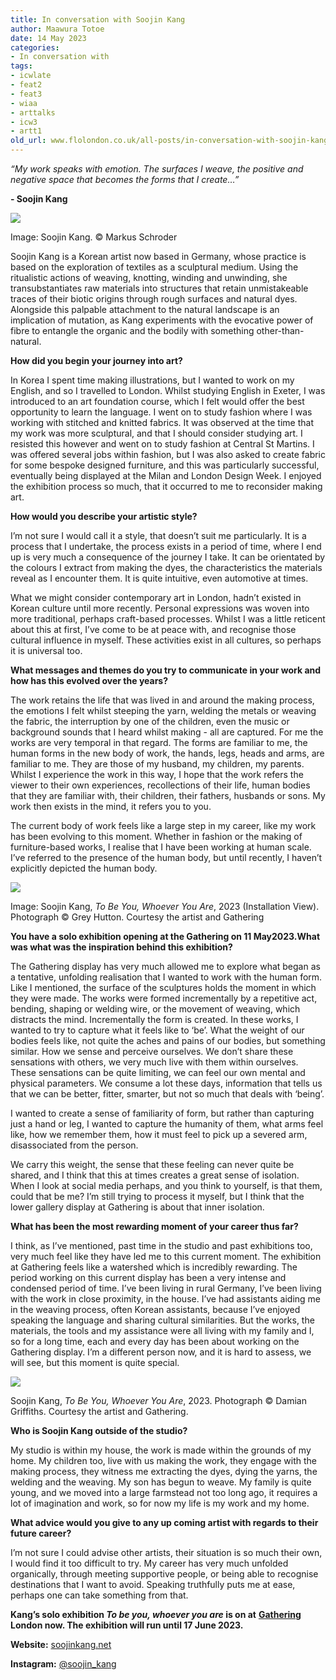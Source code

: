 ```yaml
---
title: In conversation with Soojin Kang
author: Maawura Totoe
date: 14 May 2023
categories:
- In conversation with
tags:
- icwlate
- feat2
- feat3
- wiaa
- arttalks
- icw3
- artt1
old_url: www.flolondon.co.uk/all-posts/in-conversation-with-soojin-kang.html
---
```


*“My work speaks with emotion. The surfaces I weave, the positive and negative space that becomes the forms that I create…”*

**- Soojin Kang**

![](https://images.squarespace-cdn.com/content/v1/5c9534c4af4683461d462c6b/b3e68a2e-cee0-4f33-8931-4af296f6602c/Portrait.jpg)

Image: Soojin Kang. © Markus Schroder

Soojin Kang is a Korean artist now based in Germany, whose practice is based on the exploration of textiles as a sculptural medium. Using the ritualistic actions of weaving, knotting, winding and unwinding, she transubstantiates raw materials into structures that retain unmistakeable traces of their biotic origins through rough surfaces and natural dyes. Alongside this palpable attachment to the natural landscape is an implication of mutation, as Kang experiments with the evocative power of fibre to entangle the organic and the bodily with something other-than-natural.

**How did you begin your journey into art?**

In Korea I spent time making illustrations, but I wanted to work on my English, and so I travelled to London. Whilst studying English in Exeter, I was introduced to an art foundation course, which I felt would offer the best opportunity to learn the language. I went on to study fashion where I was working with stitched and knitted fabrics. It was observed at the time that my work was more sculptural, and that I should consider studying art. I resisted this however and went on to study fashion at Central St Martins. I was offered several jobs within fashion, but I was also asked to create fabric for some bespoke designed furniture, and this was particularly successful, eventually being displayed at the Milan and London Design Week. I enjoyed the exhibition process so much, that it occurred to me to reconsider making art.

**How would you describe your artistic style?**

I’m not sure I would call it a style, that doesn’t suit me particularly. It is a process that I undertake, the process exists in a period of time, where I end up is very much a consequence of the journey I take. It can be orientated by the colours I extract from making the dyes, the characteristics the materials reveal as I encounter them. It is quite intuitive, even automotive at times.

What we might consider contemporary art in London, hadn’t existed in Korean culture until more recently. Personal expressions was woven into more traditional, perhaps craft-based processes. Whilst I was a little reticent about this at first, I’ve come to be at peace with, and recognise those cultural influence in myself. These activities exist in all cultures, so perhaps it is universal too.

**What messages and themes do you try to communicate in your work and how has this evolved over the years?**

The work retains the life that was lived in and around the making process, the emotions I felt whilst steeping the yarn, welding the metals or weaving the fabric, the interruption by one of the children, even the music or background sounds that I heard whilst making - all are captured. For me the works are very temporal in that regard. The forms are familiar to me, the human forms in the new body of work, the hands, legs, heads and arms, are familiar to me. They are those of my husband, my children, my parents. Whilst I experience the work in this way, I hope that the work refers the viewer to their own experiences, recollections of their life, human bodies that they are familiar with, their children, their fathers, husbands or sons. My work then exists in the mind, it refers you to you.

The current body of work feels like a large step in my career, like my work has been evolving to this moment. Whether in fashion or the making of furniture-based works, I realise that I have been working at human scale. I’ve referred to the presence of the human body, but until recently, I haven’t explicitly depicted the human body.

![](https://images.squarespace-cdn.com/content/v1/5c9534c4af4683461d462c6b/128f35bb-d79c-441b-ba2b-6bcf45861986/230510_Gathering_Soojin_Kang_IMG_3191.jpg)

Image: Soojin Kang, *To Be You, Whoever You Are*, 2023 (Installation View). Photograph © Grey Hutton. Courtesy the artist and Gathering

**You have a solo exhibition opening at the Gathering on 11 May2023.What was what was the inspiration behind this exhibition?**

The Gathering display has very much allowed me to explore what began as a tentative, unfolding realisation that I wanted to work with the human form. Like I mentioned, the surface of the sculptures holds the moment in which they were made. The works were formed incrementally by a repetitive act, bending, shaping or welding wire, or the movement of weaving, which distracts the mind. Incrementally the form is created. In these works, I wanted to try to capture what it feels like to ‘be’. What the weight of our bodies feels like, not quite the aches and pains of our bodies, but something similar. How we sense and perceive ourselves. We don’t share these sensations with others, we very much live with them within ourselves. These sensations can be quite limiting, we can feel our own mental and physical parameters. We consume a lot these days, information that tells us that we can be better, fitter, smarter, but not so much that deals with ‘being’.

I wanted to create a sense of familiarity of form, but rather than capturing just a hand or leg, I wanted to capture the humanity of them, what arms feel like, how we remember them, how it must feel to pick up a severed arm, disassociated from the person.

We carry this weight, the sense that these feeling can never quite be shared, and I think that this at times creates a great sense of isolation. When I look at social media perhaps, and you think to yourself, is that them, could that be me? I’m still trying to process it myself, but I think that the lower gallery display at Gathering is about that inner isolation.

**What has been the most rewarding moment of your career thus far?**

I think, as I’ve mentioned, past time in the studio and past exhibitions too, very much feel like they have led me to this current moment. The exhibition at Gathering feels like a watershed which is incredibly rewarding. The period working on this current display has been a very intense and condensed period of time. I’ve been living in rural Germany, I’ve been living with the work in close proximity, in the house. I’ve had assistants aiding me in the weaving process, often Korean assistants, because I’ve enjoyed speaking the language and sharing cultural similarities. But the works, the materials, the tools and my assistance were all living with my family and I, so for a long time, each and every day has been about working on the Gathering display. I’m a different person now, and it is hard to assess, we will see, but this moment is quite special.

![](https://images.squarespace-cdn.com/content/v1/5c9534c4af4683461d462c6b/e98e8497-40ef-4b82-b3c2-fe94d8fb10f1/_DSC1916LR.jpg)

Soojin Kang, *To Be You, Whoever You Are*, 2023. Photograph © Damian Griffiths. Courtesy the artist and Gathering.

**Who is Soojin Kang outside of the studio?**

My studio is within my house, the work is made within the grounds of my home. My children too, live with us making the work, they engage with the making process, they witness me extracting the dyes, dying the yarns, the welding and the weaving. My son has begun to weave. My family is quite young, and we moved into a large farmstead not too long ago, it requires a lot of imagination and work, so for now my life is my work and my home.

**What advice would you give to any up coming artist with regards to their future career?**

I’m not sure I could advise other artists, their situation is so much their own, I would find it too difficult to try. My career has very much unfolded organically, through meeting supportive people, or being able to recognise destinations that I want to avoid. Speaking truthfully puts me at ease, perhaps one can take something from that.

**Kang’s solo exhibition *To be you, whoever you are* is on at** [**Gathering**](https://www.gathering.london) **London now. The exhibition will run until 17 June 2023.**

**Website:** [soojinkang.net](https://www.soojinkang.net/)

**Instagram:** [@soojin\_kang](https://www.instagram.com/soojin_kang/?hl=en)